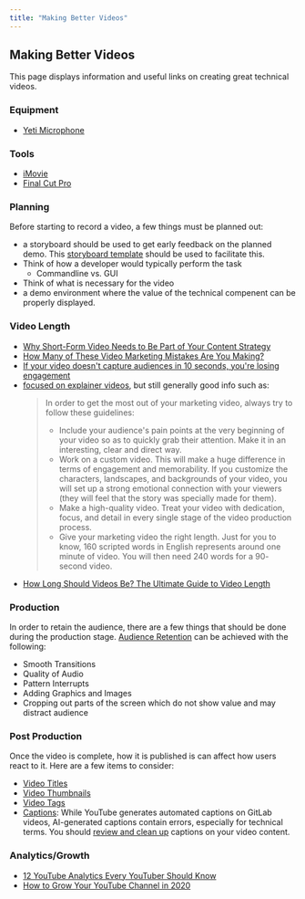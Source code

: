 ```yaml
---
title: "Making Better Videos"
---
```


## Making Better Videos

This page displays information and useful links on creating great technical videos.

### Equipment

* [Yeti Microphone](https://www.logitechg.com/en-us/products/microphones.html])

### Tools

* [iMovie](https://support.apple.com/imovie)
* [Final Cut Pro](https://www.apple.com/final-cut-pro/)

### Planning

Before starting to record a video, a few things must be planned out:

* a storyboard should be used to get early feedback on the planned demo. This [storyboard template](https://docs.google.com/document/d/1Cg-8kL71lhoGqiNguh7dDwk4LeofXPKjOsQD0gAWtpo/edit#) should be used to facilitate this.
* Think of how a developer would typically perform the task
  * Commandline vs. GUI
* Think of what is necessary for the video
* a demo environment where the value of the technical compenent can be properly displayed.

### Video Length

* [Why Short-Form Video Needs to Be Part of Your Content Strategy](https://www.entrepreneur.com/science-technology/why-short-form-video-needs-to-be-part-of-your-content/308684)
* [How Many of These Video Marketing Mistakes Are You Making?](https://www.entrepreneur.com/growing-a-business/how-many-of-these-video-marketing-mistakes-are-you-making/293275)
* [If your video doesn't capture audiences in 10 seconds, you're losing engagement](https://sociable.co/social-media/video-audiences-engagement/)
* [focused on explainer videos](https://www.yumyumvideos.com/blog/short-vs-long-videos-explainer-video-length-wp/), but still generally good info such as:
   > In order to get the most out of your marketing video, always try to follow these guidelines:
   > * Include your audience's pain points at the very beginning of your video so as to quickly grab their attention. Make it in an interesting, clear and direct way.
   > * Work on a custom video. This will make a huge difference in terms of engagement and memorability. If you customize the characters, landscapes, and backgrounds of your video, you will set up a strong emotional connection with your viewers (they will feel that the story was specially made for them).
   > * Make a high-quality video. Treat your video with dedication, focus, and detail in every single stage of the video production process.
   > * Give your marketing video the right length. Just for you to know, 160 scripted words in English represents around one minute of video. You will then need 240 words for a 90- second video.
* [How Long Should Videos Be? The Ultimate Guide to Video Length](https://www.vidyard.com/blog/video-length/)

### Production

In order to retain the audience, there are a few things that should be done during the production stage.
[Audience Retention](https://backlinko.com/hub/youtube/retention) can be achieved with the following:

* Smooth Transitions
* Quality of Audio
* Pattern Interrupts
* Adding Graphics and Images
* Cropping out parts of the screen which do not show value and may distract audience

### Post Production

Once the video is complete, how it is published is can affect how users react to it. Here are a few items to consider:

* [Video Titles](https://backlinko.com/hub/youtube/title)
* [Video Thumbnails](https://louisem.com/198803/how-to-youtube-thumbnails)
* [Video Tags](https://ahrefs.com/blog/youtube-tags/)
* [Captions](https://www.boia.org/blog/youtube-closed-captioning-for-accessibility-why-and-how): While YouTube generates automated captions on GitLab videos, AI-generated captions contain errors, especially for technical terms. You should [review and clean up](https://support.google.com/youtube/answer/2734705) captions on your video content.

### Analytics/Growth

* [12 YouTube Analytics Every YouTuber Should Know](https://web.archive.org/web/20241130130904/https://www.business2community.com/youtube/12-youtube-analytics-every-youtuber-should-know-02206636)
* [How to Grow Your YouTube Channel in 2020](https://backlinko.com/grow-youtube-channel)
